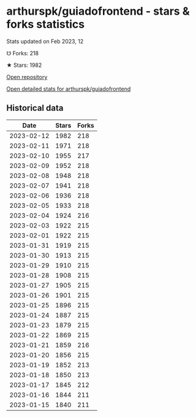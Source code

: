 # arthurspk/guiadofrontend - stars & forks statistics

Stats updated on Feb 2023, 12

☋ Forks: 218

★ Stars: 1982

[Open repository](https://github.com/arthurspk/guiadofrontend)

[Open detailed stats for arthurspk/guiadofrontend](https://reviewgithub.com/rep/arthurspk/guiadofrontend)

## Historical data
| Date | Stars | Forks |
|------|-------|-------|
| 2023-02-12 | 1982 | 218 | 
| 2023-02-11 | 1971 | 218 | 
| 2023-02-10 | 1955 | 217 | 
| 2023-02-09 | 1952 | 218 | 
| 2023-02-08 | 1948 | 218 | 
| 2023-02-07 | 1941 | 218 | 
| 2023-02-06 | 1936 | 218 | 
| 2023-02-05 | 1933 | 218 | 
| 2023-02-04 | 1924 | 216 | 
| 2023-02-03 | 1922 | 215 | 
| 2023-02-01 | 1922 | 215 | 
| 2023-01-31 | 1919 | 215 | 
| 2023-01-30 | 1913 | 215 | 
| 2023-01-29 | 1910 | 215 | 
| 2023-01-28 | 1908 | 215 | 
| 2023-01-27 | 1905 | 215 | 
| 2023-01-26 | 1901 | 215 | 
| 2023-01-25 | 1896 | 215 | 
| 2023-01-24 | 1887 | 215 | 
| 2023-01-23 | 1879 | 215 | 
| 2023-01-22 | 1869 | 215 | 
| 2023-01-21 | 1859 | 216 | 
| 2023-01-20 | 1856 | 215 | 
| 2023-01-19 | 1852 | 213 | 
| 2023-01-18 | 1850 | 213 | 
| 2023-01-17 | 1845 | 212 | 
| 2023-01-16 | 1844 | 211 | 
| 2023-01-15 | 1840 | 211 | 

